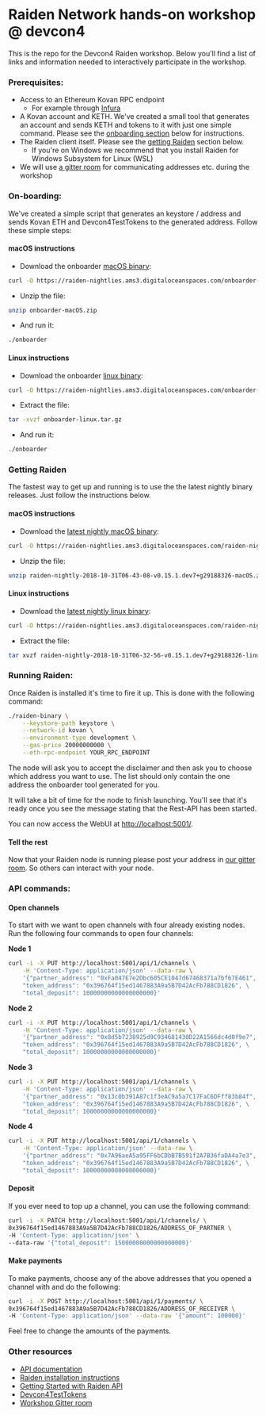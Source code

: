 # Raiden Network hands-on workshop @ devcon4

This is the repo for the Devcon4 Raiden workshop.
Below you'll find a list of links and information needed to interactively participate in the workshop.

### Prerequisites:
- Access to an Ethereum Kovan RPC endpoint
    - For example through [Infura](https://infura.io/login)
- A Kovan account and KETH. We've created a small tool that generates an account and sends KETH and tokens to it with just one simple command. Please see the [onboarding section](#on-boarding) below for instructions.
- The Raiden client itself. Please see the [getting Raiden](#getting-raiden) section below.
  - If you're on Windows we recommend that you install Raiden for Windows Subsystem for Linux (WSL)
- We will use [a gitter room](https://gitter.im/raiden-network/devcon4-workshop) for communicating addresses etc. during the workshop

### On-boarding:
We've created a simple script that generates an keystore / address and sends Kovan ETH and Devcon4TestTokens to the generated address. Follow these simple steps:

#### macOS instructions
- Download the onboarder [macOS binary](https://raiden-nightlies.ams3.digitaloceanspaces.com/onboarder-macOS.zip):
```sh
curl -O https://raiden-nightlies.ams3.digitaloceanspaces.com/onboarder-macOS.zip
```
- Unzip the file:
```sh
unzip onboarder-macOS.zip
```
- And run it:
```sh
./onboarder
```

#### Linux instructions
- Download the onboarder [linux binary](https://raiden-nightlies.ams3.digitaloceanspaces.com/onboarder-linux.tar.gz):
```sh
curl -O https://raiden-nightlies.ams3.digitaloceanspaces.com/onboarder-linux.tar.gz
```
- Extract the file:
```sh
tar -xvzf onboarder-linux.tar.gz
```
- And run it:
```sh
./onboarder
```

### Getting Raiden
The fastest way to get up and running is to use the the latest nightly binary releases. Just follow the instructions below.

#### macOS instructions
- Download the [latest nightly macOS binary](https://raiden-nightlies.ams3.digitaloceanspaces.com/raiden-nightly-2018-10-31T06-43-08-v0.15.1.dev7%2Bg29188326-macOS.zip):
```sh
curl -O https://raiden-nightlies.ams3.digitaloceanspaces.com/raiden-nightly-2018-10-31T06-43-08-v0.15.1.dev7%2Bg29188326-macOS.zip
```
- Unzip the file:
```sh
unzip raiden-nightly-2018-10-31T06-43-08-v0.15.1.dev7+g29188326-macOS.zip
```

#### Linux instructions
- Download the [latest nightly linux binary](https://raiden-nightlies.ams3.digitaloceanspaces.com/raiden-nightly-2018-10-31T06-32-56-v0.15.1.dev7%2Bg29188326-linux.tar.gz):
```sh
curl -O https://raiden-nightlies.ams3.digitaloceanspaces.com/raiden-nightly-2018-10-31T06-32-56-v0.15.1.dev7%2Bg29188326-linux.tar.gz
```
- Extract the file:
```sh
tar xvzf raiden-nightly-2018-10-31T06-32-56-v0.15.1.dev7+g29188326-linux.tar.gz
```

### Running Raiden:
Once Raiden is installed it's time to fire it up. This is done with the following command:
```sh
./raiden-binary \
    --keystore-path keystore \
    --network-id kovan \
    --environment-type development \
    --gas-price 20000000000 \
    --eth-rpc-endpoint YOUR_RPC_ENDPOINT
```

The node will ask you to accept the disclaimer and then ask you to choose which address you want to use. The list should only contain the one address the onboarder tool generated for you.

It will take a bit of time for the node to finish launching.
You'll see that it's ready once you see the message stating that the Rest-API has been started.

You can now access the WebUI at [http://localhost:5001/](http://localhost:5001).

#### Tell the rest

Now that your Raiden node is running please post your address in [our gitter room](https://gitter.im/raiden-network/devcon4-workshop). So others can interact with your node.

### API commands:

#### Open channels
To start with we want to open channels with four already existing nodes. Run the following four commands to open four channels:

**Node 1**
```sh
curl -i -X PUT http://localhost:5001/api/1/channels \
    -H 'Content-Type: application/json' --data-raw \
    '{"partner_address": "0xFa047E7e2Dbc605CE1047d67468371a7bf67E461", \
    "token_address": "0x396764f15ed1467883A9a5B7D42AcFb788CD1826", \
    "total_deposit": 10000000000000000000}'
```

**Node 2**
```sh
curl -i -X PUT http://localhost:5001/api/1/channels \
    -H 'Content-Type: application/json' --data-raw \
    '{"partner_address": "0x8d5b7238925d9C934681430D22A1566dc4d0f9e7", \
    "token_address": "0x396764f15ed1467883A9a5B7D42AcFb788CD1826", \
    "total_deposit": 10000000000000000000}'
```

**Node 3**
```sh
curl -i -X PUT http://localhost:5001/api/1/channels \
    -H 'Content-Type: application/json' --data-raw \
    '{"partner_address": "0x13c0b391A87c1f3eAC9a5a7C17FaC6DFff83b84f", \
    "token_address": "0x396764f15ed1467883A9a5B7D42AcFb788CD1826", \
    "total_deposit": 10000000000000000000}'
```

**Node 4**
```sh
curl -i -X PUT http://localhost:5001/api/1/channels \
    -H 'Content-Type: application/json' --data-raw \
    '{"partner_address": "0x7A96aeA5a95FF6bCDbB7B591f2A7B36faDA4a7e3", \
    "token_address": "0x396764f15ed1467883A9a5B7D42AcFb788CD1826", \
    "total_deposit": 10000000000000000000}'
```

#### Deposit
If you ever need to top up a channel, you can use the following command:
```sh
curl -i -X PATCH http://localhost:5001/api/1/channels/ \
0x396764f15ed1467883A9a5B7D42AcFb788CD1826/ADDRESS_OF_PARTNER \
-H 'Content-Type: application/json' \
--data-raw '{"total_deposit": 15000000000000000000}'
```

#### Make payments
To make payments, choose any of the above addresses that you opened a channel with and do the following:
```sh
curl -i -X POST http://localhost:5001/api/1/payments/ \
0x396764f15ed1467883A9a5B7D42AcFb788CD1826/ADDRESS_OF_RECEIVER \
-H 'Content-Type: application/json' --data-raw '{"amount": 100000}'
```

Feel free to change the amounts of the payments.

### Other resources
- [API documentation](https://raiden-network.readthedocs.io/en/latest/rest_api.html)
- [Raiden installation instructions](https://raiden-network.readthedocs.io/en/latest/overview_and_guide.html#installation)
- [Getting Started with Raiden API](https://raiden-network.readthedocs.io/en/latest/api_walkthrough.html)
- [Devcon4TestTokens](https://kovan.etherscan.io/address/0x396764f15ed1467883a9a5b7d42acfb788cd1826#code)
- [Workshop Gitter room](https://gitter.im/raiden-network/devcon4-workshop)
